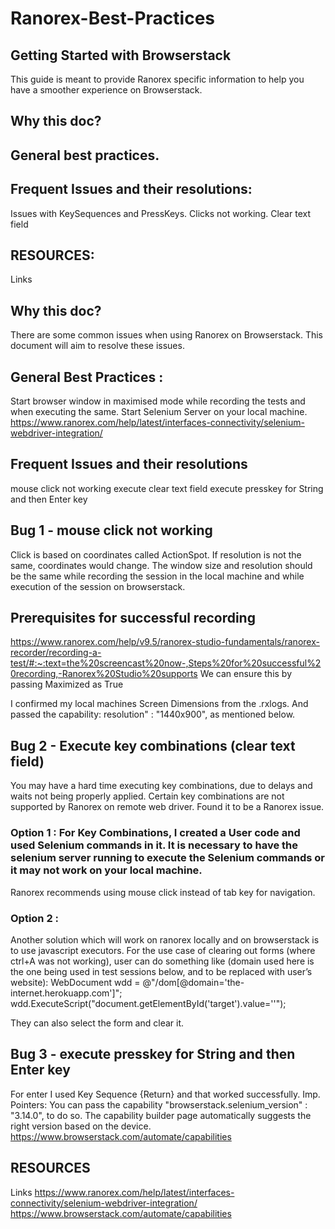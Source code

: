 # Ranorex-Best-Practices
				  	         	

## Getting Started with Browserstack
This guide is meant to provide Ranorex specific information to help you have a smoother experience on Browserstack.
## Why this doc?
## General best practices.
## Frequent Issues and their resolutions:
Issues with KeySequences and PressKeys.
Clicks not working.
Clear text field
## RESOURCES:
Links
## Why this doc?
There are some common issues when using Ranorex on Browserstack. This document will aim to resolve these issues.

## General Best Practices : 
Start browser window in maximised mode while recording the tests and when executing the same.
Start Selenium Server on your local machine.  https://www.ranorex.com/help/latest/interfaces-connectivity/selenium-webdriver-integration/

## Frequent Issues and their resolutions
mouse click not working
execute clear text field
execute presskey for String and then Enter key 

## Bug 1 - mouse click not working
Click is based on coordinates called ActionSpot. If resolution is not the same, coordinates would change. 
The window size and resolution should be the same while recording the session in the local machine and while execution of the session on browserstack.

## Prerequisites for successful recording 
https://www.ranorex.com/help/v9.5/ranorex-studio-fundamentals/ranorex-recorder/recording-a-test/#:~:text=the%20screencast%20now-,Steps%20for%20successful%20recording,-Ranorex%20Studio%20supports
We can ensure this by passing Maximized as True

I confirmed my local machines Screen Dimensions from the .rxlogs.
And passed the capability: resolution" : "1440x900", as mentioned below.

## Bug 2 - Execute key combinations (clear text field)
You may have a hard time executing key combinations,  due to delays and waits not being properly applied.
Certain key combinations are not supported by Ranorex on remote web driver.
Found it to be a Ranorex issue. 

### Option 1 : For Key Combinations, I created a User code and used Selenium commands in it. It is necessary to have the selenium server running to execute the Selenium commands or it may not work on your local machine.
Ranorex recommends using mouse click instead of tab key for navigation.



### Option 2 : 
Another solution which will work on ranorex locally and on browserstack is to use javascript executors.
For the use case of clearing out forms (where ctrl+A was not working), user can do something like (domain used here is the one being used in test sessions below, and to be replaced with user’s website):
WebDocument  wdd = @"/dom[@domain='the-internet.herokuapp.com']";
wdd.ExecuteScript("document.getElementById('target').value=''");
 
They can also select the form and clear it.

## Bug 3 - execute presskey for String and then Enter key 
For enter I used Key Sequence {Return} and that worked successfully.
Imp. Pointers:
You can pass the capability "browserstack.selenium_version" : "3.14.0", to do so.
The capability builder page automatically suggests the right version based on the device. https://www.browserstack.com/automate/capabilities


## RESOURCES
Links
https://www.ranorex.com/help/latest/interfaces-connectivity/selenium-webdriver-integration/
https://www.browserstack.com/automate/capabilities


